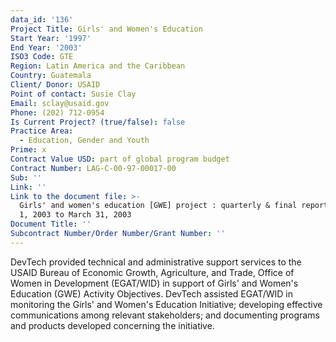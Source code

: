 ```yaml
---
data_id: '136'
Project Title: Girls' and Women's Education
Start Year: '1997'
End Year: '2003'
ISO3 Code: GTE
Region: Latin America and the Caribbean
Country: Guatemala
Client/ Donor: USAID
Point of contact: Susie Clay
Email: sclay@usaid.gov
Phone: (202) 712-0954
Is Current Project? (true/false): false
Practice Area:
  - Education, Gender and Youth
Prime: x
Contract Value USD: part of global program budget
Contract Number: LAG-C-00-97-00017-00
Sub: ''
Link: ''
Link to the document file: >-
  Girls' and women's education [GWE] project : quarterly & final report, January
  1, 2003 to March 31, 2003
Document Title: ''
Subcontract Number/Order Number/Grant Number: ''
---
```



DevTech provided technical and administrative support services to the USAID Bureau of Economic Growth, Agriculture, and Trade, Office of Women in Development (EGAT/WID) in support of Girls' and Women's Education (GWE) Activity Objectives. DevTech assisted EGAT/WID in monitoring the Girls' and Women's Education Initiative; developing effective communications among relevant stakeholders; and documenting programs and products developed concerning the initiative.